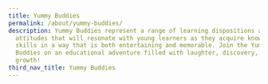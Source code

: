 ```yaml
---
title: Yummy Buddies
permalink: /about/yummy-buddies/
description: Yummy Buddies represent a range of learning dispositions and
  attitudes that will resonate with young learners as they acquire knowledge and
  skills in a way that is both entertaining and memorable. Join the Yummy
  Buddies on an educational adventure filled with laughter, discovery, and
  growth!
third_nav_title: Yummy Buddies
---
```

